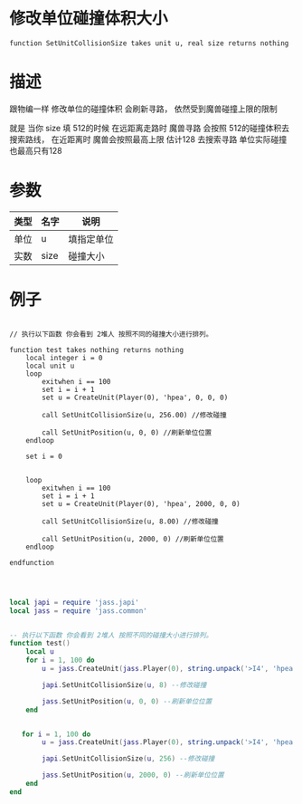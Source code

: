 
# 修改单位碰撞体积大小
```jass
function SetUnitCollisionSize takes unit u, real size returns nothing 

```
# 描述
跟物编一样 修改单位的碰撞体积 会刷新寻路， 依然受到魔兽碰撞上限的限制

就是 当你 size 填 512的时候  在远距离走路时 魔兽寻路 会按照 512的碰撞体积去搜索路线， 在近距离时 魔兽会按照最高上限 估计128 去搜索寻路
单位实际碰撞 也最高只有128


# 参数
类型|名字|说明
--|--|--
单位|u| 填指定单位
实数|size| 碰撞大小


# 例子

```jass

// 执行以下函数 你会看到 2堆人 按照不同的碰撞大小进行排列。

function test takes nothing returns nothing
    local integer i = 0
    local unit u 
    loop 
        exitwhen i == 100
        set i = i + 1 
        set u = CreateUnit(Player(0), 'hpea', 0, 0, 0)

        call SetUnitCollisionSize(u, 256.00) //修改碰撞

        call SetUnitPosition(u, 0, 0) //刷新单位位置
    endloop

    set i = 0 


    loop 
        exitwhen i == 100
        set i = i + 1 
        set u = CreateUnit(Player(0), 'hpea', 2000, 0, 0)

        call SetUnitCollisionSize(u, 8.00) //修改碰撞

        call SetUnitPosition(u, 2000, 0) //刷新单位位置
    endloop

endfunction


```


```lua


local japi = require 'jass.japi'
local jass = require 'jass.common'


-- 执行以下函数 你会看到 2堆人 按照不同的碰撞大小进行排列。
function test()
    local u 
    for i = 1, 100 do 
        u = jass.CreateUnit(jass.Player(0), string.unpack('>I4', 'hpea'), 0, 0, 0)

        japi.SetUnitCollisionSize(u, 8) --修改碰撞

        jass.SetUnitPosition(u, 0, 0) --刷新单位位置
    end


   for i = 1, 100 do 
        u = jass.CreateUnit(jass.Player(0), string.unpack('>I4', 'hpea'), 2000, 0, 0)

        japi.SetUnitCollisionSize(u, 256) --修改碰撞

        jass.SetUnitPosition(u, 2000, 0) --刷新单位位置
    end
end

```

